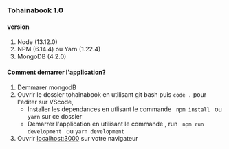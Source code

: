 ### Tohainabook 1.0

#### version 
1. Node (13.12.0)
2. NPM (6.14.4) ou Yarn (1.22.4)
3. MongoDB (4.2.0)

####  Comment demarrer l'application?
1. Demmarer mongodB
2. Ouvrir le dossier tohainabook en utilisant git bash puis ``` code . ``` pour l'éditer sur VScode,
   - Installer les dependances en utlisant le commande ```  npm install  ``` ou ``` yarn ``` sur ce dossier
   - Demarrer l'application en utilisant le commande , run ```  npm run development  ``` ou ``` yarn development ```
3. Ouvrir [localhost:3000](http://localhost:3000/) sur votre navigateur
